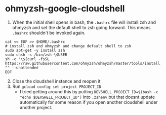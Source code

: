 # ohmyzsh-google-cloudshell

1. When the initial shell opens in bash, the `.bashrc` file will install zsh and ohmyzsh and set the default shell to zsh going forward. This means `.bashrc` shouldn't be invoked again.
```
cat << EOF >> $HOME/.bashrc
# install zsh and ohmyzsh and change default shell to zsh
sudo apt-get -y install zsh
sudo chsh -s /bin/zsh \$USER
sh -c "\$(curl -fsSL https://raw.githubusercontent.com/ohmyzsh/ohmyzsh/master/tools/install.sh)" "" --unattended
EOF
```
2. Close the cloudshell instance and reopen it
3. Run `gcloud config set project PROJECT_ID`
    * I tried getting around this by putting `DEVSHELL_PROJECT_ID=$(bash -c "echo $DEVSHELL_PROJECT_ID")` into `.zshenv` but that doesnt update automatically for some reason if you open another cloudshell under another project.
